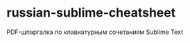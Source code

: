 russian-sublime-cheatsheet
==========================

PDF-шпаргалка по клавиатурным сочетаниям Sublime Text
